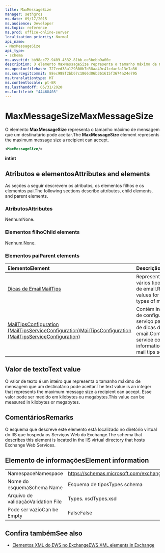 ```yaml
---
title: MaxMessageSize
manager: sethgros
ms.date: 09/17/2015
ms.audience: Developer
ms.topic: reference
ms.prod: office-online-server
localization_priority: Normal
api_name:
- MaxMessageSize
api_type:
- schema
ms.assetid: bb98ac72-9409-4332-81bb-ee3bebb9a00e
description: O elemento MaxMessageSize representa o tamanho máximo de mensagem que um destinatário pode aceitar.
ms.openlocfilehash: 727eed38a129800b7d38aa49c41cdacfa13e7a36
ms.sourcegitcommit: 88ec988f2bb67c1866d06b361615f3674a24e795
ms.translationtype: MT
ms.contentlocale: pt-BR
ms.lasthandoff: 05/31/2020
ms.locfileid: "44468408"
---
```

# <a name="maxmessagesize"></a><span data-ttu-id="03b04-103">MaxMessageSize</span><span class="sxs-lookup"><span data-stu-id="03b04-103">MaxMessageSize</span></span>

<span data-ttu-id="03b04-104">O elemento **MaxMessageSize** representa o tamanho máximo de mensagem que um destinatário pode aceitar.</span><span class="sxs-lookup"><span data-stu-id="03b04-104">The **MaxMessageSize** element represents the maximum message size a recipient can accept.</span></span> 
  
```XML
<MaxMessageSize/>
```

 <span data-ttu-id="03b04-105">**int**</span><span class="sxs-lookup"><span data-stu-id="03b04-105">**int**</span></span>
## <a name="attributes-and-elements"></a><span data-ttu-id="03b04-106">Atributos e elementos</span><span class="sxs-lookup"><span data-stu-id="03b04-106">Attributes and elements</span></span>

<span data-ttu-id="03b04-107">As seções a seguir descrevem os atributos, os elementos filhos e os elementos pai.</span><span class="sxs-lookup"><span data-stu-id="03b04-107">The following sections describe attributes, child elements, and parent elements.</span></span>
  
### <a name="attributes"></a><span data-ttu-id="03b04-108">Atributos</span><span class="sxs-lookup"><span data-stu-id="03b04-108">Attributes</span></span>

<span data-ttu-id="03b04-109">Nenhum</span><span class="sxs-lookup"><span data-stu-id="03b04-109">None.</span></span>
  
### <a name="child-elements"></a><span data-ttu-id="03b04-110">Elementos filho</span><span class="sxs-lookup"><span data-stu-id="03b04-110">Child elements</span></span>

<span data-ttu-id="03b04-111">Nenhum.</span><span class="sxs-lookup"><span data-stu-id="03b04-111">None.</span></span>
  
### <a name="parent-elements"></a><span data-ttu-id="03b04-112">Elementos pai</span><span class="sxs-lookup"><span data-stu-id="03b04-112">Parent elements</span></span>

|<span data-ttu-id="03b04-113">**Elemento**</span><span class="sxs-lookup"><span data-stu-id="03b04-113">**Element**</span></span>|<span data-ttu-id="03b04-114">**Descrição**</span><span class="sxs-lookup"><span data-stu-id="03b04-114">**Description**</span></span>|
|:-----|:-----|
|[<span data-ttu-id="03b04-115">Dicas de Email</span><span class="sxs-lookup"><span data-stu-id="03b04-115">MailTips</span></span>](mailtips.md) <br/> |<span data-ttu-id="03b04-116">Representa valores de vários tipos de dicas de email.</span><span class="sxs-lookup"><span data-stu-id="03b04-116">Represents values for various types of mail tips.</span></span>  <br/> |
|[<span data-ttu-id="03b04-117">MailTipsConfiguration (MailTipsServiceConfiguration)</span><span class="sxs-lookup"><span data-stu-id="03b04-117">MailTipsConfiguration (MailTipsServiceConfiguration)</span></span>](mailtipsconfiguration-mailtipsserviceconfiguration.md) <br/> |<span data-ttu-id="03b04-118">Contém informações de configuração de serviço para o serviço de dicas de email.</span><span class="sxs-lookup"><span data-stu-id="03b04-118">Contains service configuration information for the mail tips service.</span></span>  <br/> |
   
## <a name="text-value"></a><span data-ttu-id="03b04-119">Valor de texto</span><span class="sxs-lookup"><span data-stu-id="03b04-119">Text value</span></span>

<span data-ttu-id="03b04-120">O valor de texto é um inteiro que representa o tamanho máximo de mensagem que um destinatário pode aceitar.</span><span class="sxs-lookup"><span data-stu-id="03b04-120">The text value is an integer that represents the maximum message size a recipient can accept.</span></span> <span data-ttu-id="03b04-121">Esse valor pode ser medido em kilobytes ou megabytes.</span><span class="sxs-lookup"><span data-stu-id="03b04-121">This value can be measured in kilobytes or megabytes.</span></span>
  
## <a name="remarks"></a><span data-ttu-id="03b04-122">Comentários</span><span class="sxs-lookup"><span data-stu-id="03b04-122">Remarks</span></span>

<span data-ttu-id="03b04-123">O esquema que descreve este elemento está localizado no diretório virtual do IIS que hospeda os Serviços Web do Exchange.</span><span class="sxs-lookup"><span data-stu-id="03b04-123">The schema that describes this element is located in the IIS virtual directory that hosts Exchange Web Services.</span></span>
  
## <a name="element-information"></a><span data-ttu-id="03b04-124">Elemento de informações</span><span class="sxs-lookup"><span data-stu-id="03b04-124">Element information</span></span>

|||
|:-----|:-----|
|<span data-ttu-id="03b04-125">Namespace</span><span class="sxs-lookup"><span data-stu-id="03b04-125">Namespace</span></span>  <br/> |https://schemas.microsoft.com/exchange/services/2006/types  <br/> |
|<span data-ttu-id="03b04-126">Nome do esquema</span><span class="sxs-lookup"><span data-stu-id="03b04-126">Schema Name</span></span>  <br/> |<span data-ttu-id="03b04-127">Esquema de tipos</span><span class="sxs-lookup"><span data-stu-id="03b04-127">Types schema</span></span>  <br/> |
|<span data-ttu-id="03b04-128">Arquivo de validação</span><span class="sxs-lookup"><span data-stu-id="03b04-128">Validation File</span></span>  <br/> |<span data-ttu-id="03b04-129">Types. xsd</span><span class="sxs-lookup"><span data-stu-id="03b04-129">Types.xsd</span></span>  <br/> |
|<span data-ttu-id="03b04-130">Pode ser vazio</span><span class="sxs-lookup"><span data-stu-id="03b04-130">Can be Empty</span></span>  <br/> |<span data-ttu-id="03b04-131">False</span><span class="sxs-lookup"><span data-stu-id="03b04-131">False</span></span>  <br/> |
   
## <a name="see-also"></a><span data-ttu-id="03b04-132">Confira também</span><span class="sxs-lookup"><span data-stu-id="03b04-132">See also</span></span>



- [<span data-ttu-id="03b04-133">Elementos XML do EWS no Exchange</span><span class="sxs-lookup"><span data-stu-id="03b04-133">EWS XML elements in Exchange</span></span>](ews-xml-elements-in-exchange.md)

